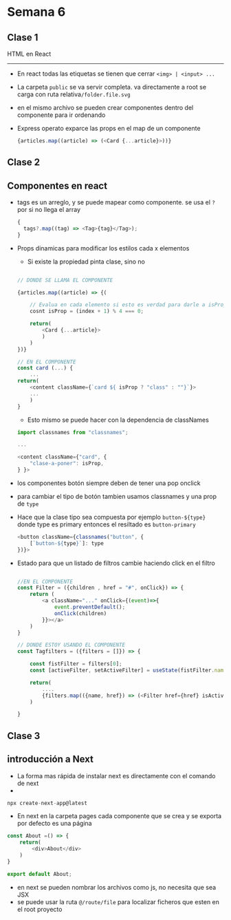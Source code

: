 # Semana 6

## Clase 1

HTML en React

---

- En react todas las etiquetas se tienen que cerrar `<img> | <input> ...`
- La carpeta `public` se va servir completa. va directamente a root se carga con ruta relativa`/folder.file.svg`
- en el mismo archivo se pueden crear componentes dentro del componente para ir ordenando

- Express operato exparce las props en el map de un componente

  ```js
  {articles.map((article) => (<Card {...article}>))}
  ```

## Clase 2
Componentes en react
---

- tags es un arreglo, y se puede mapear como componente. se usa el `?` por si no llega el array

  ```js
  {
    tags?.map((tag) => <Tag>{tag}</Tag>);
  }
  ```

- Props dinamicas para modificar los estilos cada x elementos

  - Si existe la propiedad pinta clase, sino no

  ```js

  // DONDE SE LLAMA EL COMPONENTE

  {articles.map((article) => {(

      // Evalua en cada elemento si esto es verdad para darle a isProp true o false y cada 4 elementos agregar la clase quese defina en el componente
      cosnt isProp = (index + 1) % 4 === 0;

      return(
          <Card {...article}>
          )
      )
  })}

  // EN EL COMPONENTE
  const card (...) {
      ...
  return(
      <content className={`card ${ isProp ? "class" : ""}`}>
      ...
      )
  }
  ```

  - Esto mismo se puede hacer con la dependencia de classNames

  ```js
  import classnames from "classnames";

  ...

  <content className={"card", {
      "clase-a-poner": isProp,
  } }>

  ```

- los componentes botón siempre deben de tener una pop onclick
- para cambiar el tipo de botón tambien usamos classnames y una prop de `type`
- Hace que la clase tipo sea compuesta por ejemplo `button-${type}` donde type es primary entonces el resiltado es `button-primary`

    ```js
    <button className={classnames("button", {
        [`button-${type}`]: type
    })}>
    ```

- Estado para que un listado de filtros cambie haciendo click en el filtro

    ```js

    //EN EL COMPONENTE
    const Filter = ({children , href = "#", onClick}) => {
        return (
            <a className="..." onClick={(event)=>{
                event.preventDefault();
                onClick(children)
            }}></a>
        )
    }

    // DONDE ESTOY USANDO EL COMPONENTE
    const Tagfilters = ({filters = []}) => {

        const fistFilter = filters[0];
        const [activeFilter, setActiveFilter] = useState(fistFilter.name)

        return(
            ....
            {filters.map(({name, href}) => (<Filter href={href} isActive={activeFilter === name} onClick={setActiveFilter}>))}
        )

    }
    ```

## Clase 3
introducción a Next
---

- La forma mas rápida de instalar next es directamente con el comando de next
- 

```js
npx create-next-app@latest
```

- En next en la carpeta pages cada componente que se crea y se exporta por defecto es una página

```js
const About =() => {
    return(
        <div>About</div>
    )
}

export default About;
```

- en next se pueden nombrar los archivos como js, no necesita que sea JSX
- se puede usar la ruta `@/route/file` para localizar ficheros que esten en el root proyecto 